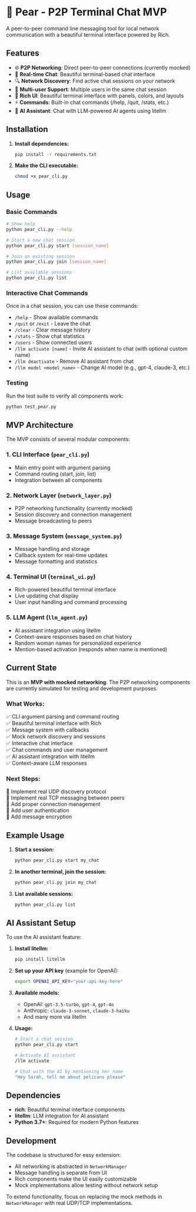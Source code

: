 # 🍐 Pear - P2P Terminal Chat MVP

A peer-to-peer command line messaging tool for local network communication with a beautiful terminal interface powered by Rich.

## Features

- 🌐 **P2P Networking**: Direct peer-to-peer connections (currently mocked)
- 💬 **Real-time Chat**: Beautiful terminal-based chat interface
- 🔍 **Network Discovery**: Find active chat sessions on your network
- 👥 **Multi-user Support**: Multiple users in the same chat session
- 🎨 **Rich UI**: Beautiful terminal interface with panels, colors, and layouts
- ⚡ **Commands**: Built-in chat commands (/help, /quit, /stats, etc.)
- 🤖 **AI Assistant**: Chat with LLM-powered AI agents using litellm

## Installation

1. **Install dependencies:**
   ```bash
   pip install -r requirements.txt
   ```

2. **Make the CLI executable:**
   ```bash
   chmod +x pear_cli.py
   ```

## Usage

### Basic Commands

```bash
# Show help
python pear_cli.py --help

# Start a new chat session
python pear_cli.py start [session_name]

# Join an existing session
python pear_cli.py join [session_name]

# List available sessions
python pear_cli.py list
```

### Interactive Chat Commands

Once in a chat session, you can use these commands:

- `/help` - Show available commands
- `/quit` or `/exit` - Leave the chat
- `/clear` - Clear message history
- `/stats` - Show chat statistics
- `/users` - Show connected users
- `/llm activate [name]` - Invite AI assistant to chat (with optional custom name)
- `/llm deactivate` - Remove AI assistant from chat
- `/llm model <model_name>` - Change AI model (e.g., gpt-4, claude-3, etc.)

### Testing

Run the test suite to verify all components work:

```bash
python test_pear.py
```

## MVP Architecture

The MVP consists of several modular components:

### 1. CLI Interface (`pear_cli.py`)
- Main entry point with argument parsing
- Command routing (start, join, list)
- Integration between all components

### 2. Network Layer (`network_layer.py`)
- P2P networking functionality (currently mocked)
- Session discovery and connection management
- Message broadcasting to peers

### 3. Message System (`message_system.py`)
- Message handling and storage
- Callback system for real-time updates
- Message formatting and statistics

### 4. Terminal UI (`terminal_ui.py`)
- Rich-powered beautiful terminal interface
- Live updating chat display
- User input handling and command processing

### 5. LLM Agent (`llm_agent.py`)
- AI assistant integration using litellm
- Context-aware responses based on chat history
- Random woman names for personalized experience
- Mention-based activation (responds when name is mentioned)

## Current State

This is an **MVP with mocked networking**. The P2P networking components are currently simulated for testing and development purposes.

### What Works:
✅ CLI argument parsing and command routing  
✅ Beautiful terminal interface with Rich  
✅ Message system with callbacks  
✅ Mock network discovery and sessions  
✅ Interactive chat interface  
✅ Chat commands and user management  
✅ AI assistant integration with litellm  
✅ Context-aware LLM responses  

### Next Steps:
🔄 Implement real UDP discovery protocol  
🔄 Implement real TCP messaging between peers  
🔄 Add proper connection management  
🔄 Add user authentication  
🔄 Add message encryption  

## Example Usage

1. **Start a session:**
   ```bash
   python pear_cli.py start my_chat
   ```

2. **In another terminal, join the session:**
   ```bash
   python pear_cli.py join my_chat
   ```

3. **List available sessions:**
   ```bash
   python pear_cli.py list
   ```

## AI Assistant Setup

To use the AI assistant feature:

1. **Install litellm:**
   ```bash
   pip install litellm
   ```

2. **Set up your API key** (example for OpenAI):
   ```bash
   export OPENAI_API_KEY="your-api-key-here"
   ```

3. **Available models:**
   - OpenAI: `gpt-3.5-turbo`, `gpt-4`, `gpt-4o`
   - Anthropic: `claude-3-sonnet`, `claude-3-haiku`
   - And many more via litellm

4. **Usage:**
   ```bash
   # Start a chat session
   python pear_cli.py start
   
   # Activate AI assistant
   /llm activate
   
   # Chat with the AI by mentioning her name
   "Hey Sarah, tell me about pelicans please"
   ```

## Dependencies

- **rich**: Beautiful terminal interface components
- **litellm**: LLM integration for AI assistant
- **Python 3.7+**: Required for modern Python features

## Development

The codebase is structured for easy extension:

- All networking is abstracted in `NetworkManager`
- Message handling is separate from UI
- Rich components make the UI easily customizable
- Mock implementations allow testing without network setup

To extend functionality, focus on replacing the mock methods in `NetworkManager` with real UDP/TCP implementations. 